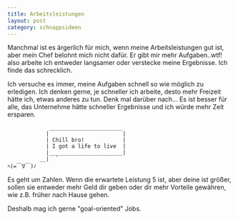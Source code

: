 ```yaml
---
title: Arbeitsleistungen
layout: post
category: schnappsideen
---
```


Manchmal ist es ärgerlich für mich, wenn meine Arbeitsleistungen gut ist, aber mein Chef belohnt mich nicht dafür. 
Er gibt mir mehr Aufgaben..wtf! also arbeite ich entweder langsamer oder verstecke meine Ergebnisse. Ich finde das schrecklich. 

Ich versuche es immer, meine Aufgaben schnell so wie möglich  zu erledigen. Ich denken gerne, je schneller ich arbeite, desto mehr Freizeit hätte ich, etwas anderes zu tun.
Denk mal darüber nach... Es ist besser für alle, das Unternehme hätte schneller Ergebnisse und ich würde mehr Zeit ersparen.  


```
             _______________________
            |                       |
            | Chill bro!            |
            | I got a life to live  |
            |_______________________|
          __|  `
ﾍ(=￣∇￣)ﾉ

```

Es geht um Zahlen. Wenn die erwartete Leistung 5 ist, aber deine ist größer, sollen sie entweder mehr Geld dir geben oder dir mehr Vorteile gewähren, wie z.B. früher nach Hause gehen. 

Deshalb mag ich gerne "goal-oriented" Jobs.


